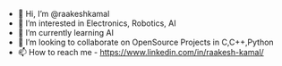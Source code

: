 - 👋 Hi, I’m @raakeshkamal
- 👀 I’m interested in Electronics, Robotics, AI
- 🌱 I’m currently learning AI
- 💞️ I’m looking to collaborate on OpenSource Projects in C,C++,Python
- 📫 How to reach me - https://www.linkedin.com/in/raakesh-kamal/

<!---
raakeshkamal/raakeshkamal is a ✨ special ✨ repository because its `README.md` (this file) appears on your GitHub profile.
You can click the Preview link to take a look at your changes.
--->

